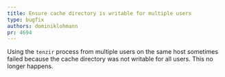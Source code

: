 ```yaml
---
title: Ensure cache directory is writable for multiple users
type: bugfix
authors: dominiklohmann
pr: 4694
---
```


Using the `tenzir` process from multiple users on the same host sometimes failed
because the cache directory was not writable for all users. This no longer
happens.
